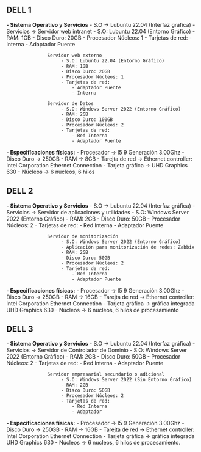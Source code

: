 ## DELL 1
**- Sistema Operativo y Servicios**
    - S.O -> Lubuntu 22.04 (Interfaz gráfica)
    - Servicios -> Servidor web intranet
                        - S.O: Lubuntu 22.04 (Entorno Gráfico)
                        - RAM: 1GB
                        - Disco Duro: 20GB
                        - Procesador Núcleos: 1
                        - Tarjetas de red:
                            - Interna
                            - Adaptador Puente
                        
                   Servidor web externo
                        - S.O: Lubuntu 22.04 (Entorno Gráfico)
                        - RAM: 1GB
                        - Disco Duro: 20GB
                        - Procesador Núcleos: 1
                        - Tarjetas de red:
                            - Adaptador Puente
                            - Interna
                            
                   Servidor de Datos
                        - S.O: Windows Server 2022 (Entorno Gráfico)
                        - RAM: 2GB
                        - Disco Duro: 100GB
                        - Procesador Núcleos: 2
                        - Tarjetas de red:
                            - Red Interna
                            - Adaptador Puente
    
**- Especifícaciones físicas:**
    - Procesador -> I5 9 Generación 3.00Ghz
    - Disco Duro -> 250GB
    - RAM -> 8GB
    - Tarejta de red -> Ethernet controller: Intel Corporation Ethernet Connection
    - Tarjeta gráfica -> UHD Graphics 630 
    - Núcleos -> 6 nucleos, 6 hilos
    
## DELL 2
**- Sistema Operativo y Servicios**
    - S.O -> Lubuntu 22.04 (Interfaz gráfica)
    - Servicios -> Servidor de aplicaciones y utilidades
                        - S.O: Windows Server 2022 (Entorno Gráfico)
                        - RAM: 2GB
                        - Disco Duro: 50GB
                        - Procesador Núcleos: 2
                        - Tarjetas de red:
                            - Red Interna
                            - Adaptador Puente
                   
                   Servidor de monitorización
                        - S.O: Windows Server 2022 (Entorno Gráfico)
                        - Aplicación para monitorización de redes: Zabbix
                        - RAM: 2GB
                        - Disco Duro: 50GB
                        - Procesador Núcleos: 2
                        - Tarjetas de red:
                            - Red Interna
                            - Adaptador Puente       
                   
**- Especifícaciones físicas:**
    - Procesador -> I5 9 Generación 3.00Ghz
    - Disco Duro -> 250GB
    - RAM -> 16GB
    - Tarejta de red -> Ethernet controller: Intel Corporation Ethernet Connection
    - Tarjeta gráfica -> gráfica integrada UHD Graphics 630 
    - Núcleos -> 6 nucleos, 6 hilos de procesamiento
    
## DELL 3
**- Sistema Operativo y Servicios**
    - S.O -> Lubuntu 22.04 (Interfaz gráfica)
    - Servicios -> Servidor de Controlador de Dominio
                        - S.O: Windows Server 2022 (Entorno Gráfico)
                        - RAM: 2GB
                        - Disco Duro: 50GB
                        - Procesador Núcleos: 2
                        - Tarjetas de red:
                            - Red Interna
                            - Adaptador Puente
                            
                   Servidor empresarial secundario o adicional
                        - S.O: Windows Server 2022 (Sin Entorno Gráfico)
                        - RAM: 2GB
                        - Disco Duro: 50GB
                        - Procesador Núcleos: 2
                        - Tarjetas de red:
                            - Red Interna
                            - Adaptador
    
**- Especifícaciones físicas:**
    - Procesador -> I5 9 Generación 3.00Ghz
    - Disco Duro -> 250GB
    - RAM -> 16GB
    - Tarejta de red -> Ethernet controller: Intel Corporation Ethernet Connection
    - Tarjeta gráfica -> gráfica integrada UHD Graphics 630 
    - Núcleos -> 6 nucleos, 6 hilos de procesamiento.
